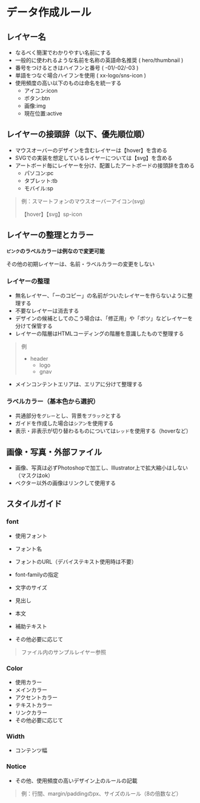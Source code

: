 
# データ作成ルール

## レイヤー名
- なるべく簡潔でわかりやすい名前にする
- 一般的に使われるような名前を名称の英語命名推奨 ( hero/thumbnail )
- 番号をつけるときはハイフンと番号 ( -01/-02/-03 )
- 単語をつなぐ場合ハイフンを使用 ( xx-logo/sns-icon )
- 使用頻度の高い以下のものは命名を統一する
    - アイコン:icon
    - ボタン:btn
    - 画像:img
    - 現在位置:active
    
## レイヤーの接頭辞（以下、優先順位順）

* マウスオーバーのデザインを含むレイヤーは【hover】を含める
* SVGでの実装を想定しているレイヤーについては【svg】を含める
* アートボード毎にレイヤーを分け、配置したアートボードの接頭辞を含める
    - パソコン:pc
    - タブレット:tb
    - モバイル:sp

> 例：スマートフォンのマウスオーバーアイコン(svg)
>
> 【hover】【svg】sp-icon

## レイヤーの整理とカラー

**`ピンク`のラベルカラーは例なので変更可能**

その他の初期レイヤーは、名前・ラベルカラーの変更をしない

### レイヤーの整理
* 無名レイヤー、「ーのコピー」の名前がついたレイヤーを作らないように整理する
* 不要なレイヤーは消去する
* デザインの候補としてのこう場合は、「修正用」や「ボツ」などレイヤーを分けて保管する
* レイヤーの階層はHTMLコーディングの階層を意識したもので整理する
> 例
> * header
>      - logo
>      - gnav
* メインコンテントエリアは、エリアに分けて整理する

### ラベルカラー（基本色から選択）
* 共通部分を`グレー`とし、背景を`ブラック`とする
* ガイドを作成した場合は`シアン`を使用する
* 表示・非表示が切り替わるものについては`レッド`を使用する（hoverなど）

## 画像・写真・外部ファイル
* 画像、写真は必ずPhotoshopで加工し、Illustrator上で拡大縮小はしない（マスクはok）
* ベクター以外の画像はリンクして使用する

## スタイルガイド
### font
* 使用フォント
* フォント名
* フォントのURL（デバイステキスト使用時は不要）
* font-familyの指定

* 文字のサイズ
* 見出し
* 本文
* 補助テキスト
* その他必要に応じて
> ファイル内のサンプルレイヤー参照

### Color
* 使用カラー
* メインカラー
* アクセントカラー
* テキストカラー
* リンクカラー
* その他必要に応じて

### Width
* コンテンツ幅

### Notice
* その他、使用頻度の高いデザイン上のルールの記載
> 例：行間、margin/paddingのpx、サイズのルール（8の倍数など）
